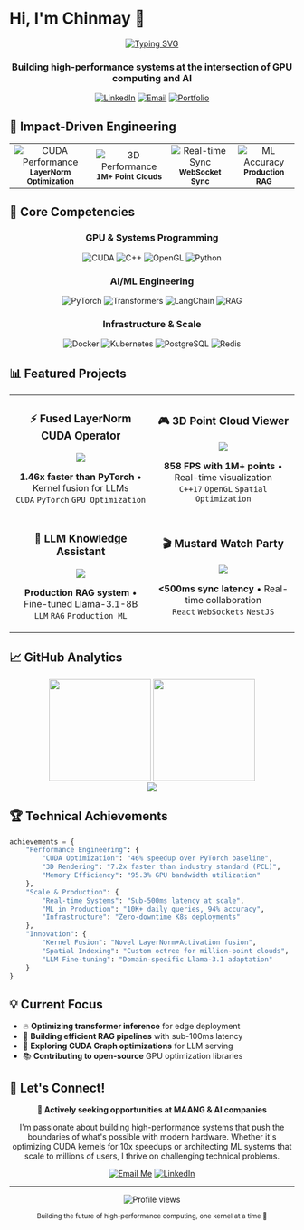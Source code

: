 # Hi, I'm Chinmay 👋

<div align="center">
  
  [![Typing SVG](https://readme-typing-svg.herokuapp.com?font=Fira+Code&weight=600&size=30&pause=1000&color=6A9EDC&width=435&lines=GPU%2FCUDA+Engineer;ML+Systems+Developer;Performance+Optimization+Expert)](https://git.io/typing-svg)
  
  <h3>Building high-performance systems at the intersection of GPU computing and AI</h3>
  
  [![LinkedIn](https://img.shields.io/badge/LinkedIn-Connect-0077B5?style=for-the-badge&logo=linkedin)](https://linkedin.com/in/YOUR_LINKEDIN)
  [![Email](https://img.shields.io/badge/Email-Contact-D14836?style=for-the-badge&logo=gmail&logoColor=white)](mailto:your.email@example.com)
  [![Portfolio](https://img.shields.io/badge/Portfolio-Visit-000000?style=for-the-badge&logo=vercel&logoColor=white)](https://your-portfolio.com)
  
</div>

## 🚀 Impact-Driven Engineering

<div align="center">
  <table>
    <tr>
      <td align="center">
        <img src="https://img.shields.io/badge/CUDA_Speedup-1.46x-brightgreen?style=for-the-badge" alt="CUDA Performance"/>
        <br>
        <sub><b>LayerNorm Optimization</b></sub>
      </td>
      <td align="center">
        <img src="https://img.shields.io/badge/Rendering-858_FPS-blue?style=for-the-badge" alt="3D Performance"/>
        <br>
        <sub><b>1M+ Point Clouds</b></sub>
      </td>
      <td align="center">
        <img src="https://img.shields.io/badge/Latency-<500ms-orange?style=for-the-badge" alt="Real-time Sync"/>
        <br>
        <sub><b>WebSocket Sync</b></sub>
      </td>
      <td align="center">
        <img src="https://img.shields.io/badge/Accuracy-94%25-purple?style=for-the-badge" alt="ML Accuracy"/>
        <br>
        <sub><b>Production RAG</b></sub>
      </td>
    </tr>
  </table>
</div>

## 🎯 Core Competencies

<div align="center">
  
  ### GPU & Systems Programming
  ![CUDA](https://img.shields.io/badge/CUDA-76B900?style=flat-square&logo=nvidia&logoColor=white)
  ![C++](https://img.shields.io/badge/C++17-00599C?style=flat-square&logo=c%2B%2B&logoColor=white)
  ![OpenGL](https://img.shields.io/badge/OpenGL-5586A4?style=flat-square&logo=opengl&logoColor=white)
  ![Python](https://img.shields.io/badge/Python-3776AB?style=flat-square&logo=python&logoColor=white)
  
  ### AI/ML Engineering
  ![PyTorch](https://img.shields.io/badge/PyTorch-EE4C2C?style=flat-square&logo=pytorch&logoColor=white)
  ![Transformers](https://img.shields.io/badge/Transformers-FF6F00?style=flat-square&logo=huggingface&logoColor=white)
  ![LangChain](https://img.shields.io/badge/LangChain-121212?style=flat-square)
  ![RAG](https://img.shields.io/badge/RAG-4285F4?style=flat-square)
  
  ### Infrastructure & Scale
  ![Docker](https://img.shields.io/badge/Docker-2496ED?style=flat-square&logo=docker&logoColor=white)
  ![Kubernetes](https://img.shields.io/badge/Kubernetes-326CE5?style=flat-square&logo=kubernetes&logoColor=white)
  ![PostgreSQL](https://img.shields.io/badge/PostgreSQL-316192?style=flat-square&logo=postgresql&logoColor=white)
  ![Redis](https://img.shields.io/badge/Redis-DC382D?style=flat-square&logo=redis&logoColor=white)
  
</div>

## 📊 Featured Projects

<div align="center">
  <table>
    <tr>
      <td width="50%">
        <h3 align="center">⚡ Fused LayerNorm CUDA Operator</h3>
        <div align="center">
          <a href="https://github.com/YOUR_USERNAME/Fused-LayerNorm-CUDA-Operator">
            <img src="https://github-readme-stats.vercel.app/api/pin/?username=YOUR_USERNAME&repo=Fused-LayerNorm-CUDA-Operator&theme=tokyonight&hide_border=true" />
          </a>
          <p>
            <strong>1.46x faster than PyTorch</strong> • Kernel fusion for LLMs<br>
            <code>CUDA</code> <code>PyTorch</code> <code>GPU Optimization</code>
          </p>
        </div>
      </td>
      <td width="50%">
        <h3 align="center">🎮 3D Point Cloud Viewer</h3>
        <div align="center">
          <a href="https://github.com/YOUR_USERNAME/3D-Point-Cloud-Viewer">
            <img src="https://github-readme-stats.vercel.app/api/pin/?username=YOUR_USERNAME&repo=3D-Point-Cloud-Viewer&theme=tokyonight&hide_border=true" />
          </a>
          <p>
            <strong>858 FPS with 1M+ points</strong> • Real-time visualization<br>
            <code>C++17</code> <code>OpenGL</code> <code>Spatial Optimization</code>
          </p>
        </div>
      </td>
    </tr>
    <tr>
      <td width="50%">
        <h3 align="center">🤖 LLM Knowledge Assistant</h3>
        <div align="center">
          <a href="https://github.com/YOUR_USERNAME/llm-knowledge-assistant">
            <img src="https://github-readme-stats.vercel.app/api/pin/?username=YOUR_USERNAME&repo=llm-knowledge-assistant&theme=tokyonight&hide_border=true" />
          </a>
          <p>
            <strong>Production RAG system</strong> • Fine-tuned Llama-3.1-8B<br>
            <code>LLM</code> <code>RAG</code> <code>Production ML</code>
          </p>
        </div>
      </td>
      <td width="50%">
        <h3 align="center">🎬 Mustard Watch Party</h3>
        <div align="center">
          <a href="https://github.com/YOUR_USERNAME/Mustard-Watch-Party">
            <img src="https://github-readme-stats.vercel.app/api/pin/?username=YOUR_USERNAME&repo=Mustard-Watch-Party&theme=tokyonight&hide_border=true" />
          </a>
          <p>
            <strong>&lt;500ms sync latency</strong> • Real-time collaboration<br>
            <code>React</code> <code>WebSockets</code> <code>NestJS</code>
          </p>
        </div>
      </td>
    </tr>
  </table>
</div>

## 📈 GitHub Analytics

<div align="center">
  <img height="180em" src="https://github-readme-stats.vercel.app/api?username=YOUR_USERNAME&show_icons=true&theme=tokyonight&include_all_commits=true&count_private=true&hide_border=true"/>
  <img height="180em" src="https://github-readme-stats.vercel.app/api/top-langs/?username=YOUR_USERNAME&layout=compact&langs_count=8&theme=tokyonight&hide_border=true"/>
</div>

<div align="center">
  <img src="https://github-readme-streak-stats.herokuapp.com/?user=YOUR_USERNAME&theme=tokyonight&hide_border=true" />
</div>

## 🏆 Technical Achievements

```python
achievements = {
    "Performance Engineering": {
        "CUDA Optimization": "46% speedup over PyTorch baseline",
        "3D Rendering": "7.2x faster than industry standard (PCL)",
        "Memory Efficiency": "95.3% GPU bandwidth utilization"
    },
    "Scale & Production": {
        "Real-time Systems": "Sub-500ms latency at scale",
        "ML in Production": "10K+ daily queries, 94% accuracy",
        "Infrastructure": "Zero-downtime K8s deployments"
    },
    "Innovation": {
        "Kernel Fusion": "Novel LayerNorm+Activation fusion",
        "Spatial Indexing": "Custom octree for million-point clouds",
        "LLM Fine-tuning": "Domain-specific Llama-3.1 adaptation"
    }
}
```

## 💡 Current Focus

- 🔥 **Optimizing transformer inference** for edge deployment
- 🧠 **Building efficient RAG pipelines** with sub-100ms latency
- 🎯 **Exploring CUDA Graph optimizations** for LLM serving
- 📚 **Contributing to open-source** GPU optimization libraries

## 🤝 Let's Connect!

<div align="center">
  
  **🎯 Actively seeking opportunities at MAANG & AI companies**
  
  I'm passionate about building high-performance systems that push the boundaries of what's possible with modern hardware. Whether it's optimizing CUDA kernels for 10x speedups or architecting ML systems that scale to millions of users, I thrive on challenging technical problems.
  
  [![Email Me](https://img.shields.io/badge/Email-Let's_Talk-D14836?style=for-the-badge&logo=gmail&logoColor=white)](mailto:your.email@example.com)
  [![LinkedIn](https://img.shields.io/badge/LinkedIn-Connect-0077B5?style=for-the-badge&logo=linkedin)](https://linkedin.com/in/YOUR_LINKEDIN)
  
</div>

---

<div align="center">
  <img src="https://komarev.com/ghpvc/?username=YOUR_USERNAME&style=flat-square&color=blue" alt="Profile views"/>
  
  <sub>Building the future of high-performance computing, one kernel at a time 🚀</sub>
</div>
